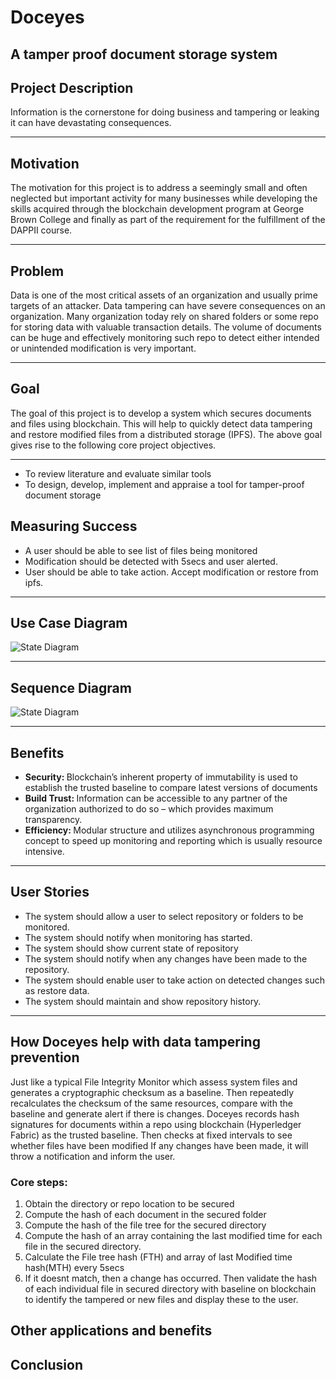 # Doceyes

<h2> A tamper proof document storage system </h2>

<h2> Project Description </h2>
Information is the cornerstone for doing business and tampering or leaking it can have devastating consequences.
<hr>

<h2> Motivation </h2>
The motivation for this project is to address a seemingly small and often neglected but important
activity for many businesses while developing the skills acquired through the blockchain development program 
at George Brown College and finally as part of the requirement for the fulfillment of the DAPPII course.
<hr>


<h2> Problem </h2>
Data is one of the most critical assets of an organization and usually prime targets of an attacker. 
Data tampering can have severe consequences on an organization. Many organization today rely on shared folders or some 
repo for storing data with valuable transaction details. The volume of documents can be huge and effectively monitoring 
such repo to detect either intended or unintended modification is very important.
<hr>

<h2> Goal </h2>
The goal of this project is to develop a system which secures documents and files using blockchain. This will help to 
quickly detect data tampering and restore modified files from a distributed storage (IPFS). 
The above goal gives rise to the following core project objectives.
<hr>

<ul>
    <li> To review literature and evaluate similar tools</li>
    <li> To design, develop, implement and appraise a tool for tamper-proof document storage </li>
</ul>


<h2> Measuring Success </h2>
<ul>
    <li> A user should be able to see list of files being monitored </li>
    <li> Modification should be detected with 5secs and user alerted. </li>
    <li> User should be able to take action. Accept modification or restore from ipfs.</li>
</ul>
<hr>

<h2> Use Case Diagram </h2>

![State Diagram](documents/Pics/DocEyes-UseCaseDiag.png?raw=true) <br>

<hr>

<h2> Sequence Diagram </h2>

![State Diagram](documents/Pics/DocEyes-SeqDiag.png?raw=true) <br>
<hr>

<h2> Benefits </h2>
<ul>
    <li> <strong> Security:  </strong> Blockchain’s inherent property of immutability is used to establish the trusted 
        baseline to compare latest versions of documents
    </li>
     <li> <strong> Build Trust: </strong> Information can be accessible to any partner of the organization authorized 
        to do so – which provides maximum transparency.
    </li>
      <li> <strong> Efficiency: </strong> Modular structure and utilizes asynchronous programming concept to speed up 
        monitoring and reporting which is usually resource intensive.
    </li>
</ul>
<hr>

<h2> User Stories </h2>
<ul>
        <li> The system should allow a user to select repository or folders to be monitored. </li>
        <li> The system should notify when monitoring has started. </li>
        <li> The system should show current state of repository </li>
        <li> The system should notify when any changes have been made to the repository. </li>
        <li> The system should enable user to take action on detected changes such as restore data. </li>
        <li> The system should maintain and show repository history. </li>
</ul>
<hr>

<h2> How Doceyes help with data tampering prevention </h2>
Just like a typical File Integrity Monitor which assess system files and generates a cryptographic checksum as a baseline.
Then repeatedly recalculates the checksum of the same resources, compare with the baseline and generate alert if there is changes.
Doceyes records hash signatures for documents within a repo using blockchain (Hyperledger Fabric) as the trusted baseline.
Then checks at fixed intervals to see whether files have been modified If any changes have been made, 
it will throw a notification and inform the user.

<h3> Core steps: </h3>
<ol>
        <li> Obtain the directory or repo location to be secured </li>
        <li> Compute the hash of each document in the secured folder </li>
        <li> Compute the hash of the file tree for the secured directory </li>
        <li> Compute the hash of an array containing the last modified time for each file in the secured directory. </li>
        <li> Calculate the File tree hash (FTH) and array of last Modified time hash(MTH) every 5secs </li>
        <li> If it doesnt match, then a change has occurred. Then validate the hash of each individual file in 
            secured directory with baseline on blockchain to identify the tampered or new files and display these 
            to the user. 
        </li>        
</ol>

<h2> Other applications and benefits </h2>

<h2> Conclusion </h2>